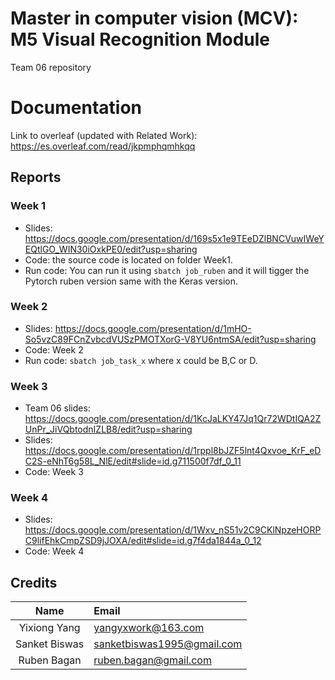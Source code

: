# Master in computer vision (MCV): M5 Visual Recognition Module

Team 06 repository

# Documentation

Link to overleaf (updated with Related Work): https://es.overleaf.com/read/jkpmphqmhkqq

## Reports

### Week 1
* Slides: https://docs.google.com/presentation/d/169s5x1e9TEeDZlBNCVuwIWeYEQtlGO_WIN30iOxkPE0/edit?usp=sharing
* Code: the source code is located on folder Week1. 
* Run code: You can run it using `sbatch job_ruben` and it will tigger the Pytorch ruben version same with the Keras version.

### Week 2
* Slides: https://docs.google.com/presentation/d/1mHO-So5vzC89FCnZvbcdVUSzPMOTXorG-V8YU6ntmSA/edit?usp=sharing
* Code: Week 2
* Run code: `sbatch job_task_x` where x could be B,C or D.

### Week 3
* Team 06 slides: https://docs.google.com/presentation/d/1KcJaLKY47Jq1Qr72WDtIQA2ZUnPr_JiVQbtodnIZLB8/edit?usp=sharing
* Slides: https://docs.google.com/presentation/d/1rppl8bJZF5lnt4Qxvoe_KrF_eDC2S-eNhT6g58L_NlE/edit#slide=id.g711500f7df_0_11
* Code: Week 3

### Week 4
* Slides: https://docs.google.com/presentation/d/1Wxv_nS51v2C9CKlNpzeHORPC9lifEhkCmpZSD9jJOXA/edit#slide=id.g7f4da1844a_0_12
* Code: Week 4

## Credits

| Name | Email |
|:----:|:------|
| Yixiong Yang | yangyxwork@163.com |
| Sanket Biswas | sanketbiswas1995@gmail.com |
| Ruben Bagan | ruben.bagan@gmail.com |

